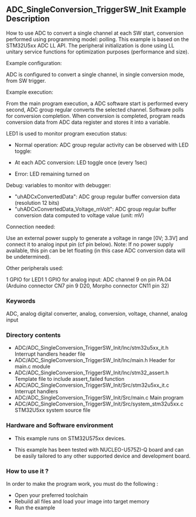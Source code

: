 ## <b>ADC_SingleConversion_TriggerSW_Init Example Description</b>

How to use ADC to convert a single channel at each SW start, conversion performed using programming model: polling.
This example is based on the STM32U5xx ADC LL API.
The peripheral initialization is done using LL unitary service functions
for optimization purposes (performance and size).

Example configuration:

ADC is configured to convert a single channel, in single conversion mode, from SW trigger.

Example execution:

From the main program execution, a ADC software start is performed
every second, ADC group regular converts the selected channel.
Software polls for conversion completion.
When conversion is completed, program reads conversion data from ADC data register and stores it into a variable.

LED1 is used to monitor program execution status:

- Normal operation: ADC group regular activity can be observed with LED toggle:

- At each ADC conversion: LED toggle once (every 1sec)
- Error: LED remaining turned on

Debug: variables to monitor with debugger:

- "uhADCxConvertedData": ADC group regular buffer conversion data (resolution 12 bits)
- "uhADCxConvertedData_Voltage_mVolt": ADC group regular buffer conversion data computed to voltage value (unit: mV)

Connection needed:

Use an external power supply to generate a voltage in range [0V; 3.3V]
and connect it to analog input pin (cf pin below).
Note: If no power supply available, this pin can be let floating (in this case
      ADC conversion data will be undetermined).

Other peripherals used:

  1 GPIO for LED1
  1 GPIO for analog input: ADC channel 9 on pin PA.04 (Arduino connector CN7 pin 9 D20, Morpho connector CN11 pin 32)

### <b>Keywords</b>

ADC, analog digital converter, analog, conversion, voltage, channel, analog input

### <b>Directory contents</b>

  - ADC/ADC_SingleConversion_TriggerSW_Init/Inc/stm32u5xx_it.h          Interrupt handlers header file
  - ADC/ADC_SingleConversion_TriggerSW_Init/Inc/main.h                  Header for main.c module
  - ADC/ADC_SingleConversion_TriggerSW_Init/Inc/stm32_assert.h          Template file to include assert_failed function
  - ADC/ADC_SingleConversion_TriggerSW_Init/Src/stm32u5xx_it.c          Interrupt handlers
  - ADC/ADC_SingleConversion_TriggerSW_Init/Src/main.c                  Main program
  - ADC/ADC_SingleConversion_TriggerSW_Init/Src/system_stm32u5xx.c      STM32U5xx system source file

### <b>Hardware and Software environment</b>

  - This example runs on STM32U575xx devices.

  - This example has been tested with NUCLEO-U575ZI-Q board and can be
    easily tailored to any other supported device and development board.

### <b>How to use it ?</b>

In order to make the program work, you must do the following :

 - Open your preferred toolchain
 - Rebuild all files and load your image into target memory
 - Run the example

